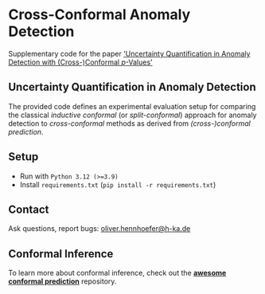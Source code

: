 # Cross-Conformal Anomaly Detection
Supplementary code for the paper ['Uncertainty Quantification in Anomaly Detection with (Cross-)Conformal *p*-Values'](https://arxiv.org/pdf/2402.16388.pdf)

## Uncertainty Quantification in Anomaly Detection
The provided code defines an experimental evaluation setup for comparing the classical *inductive conformal* (or *split-conformal*) approach for anomaly detection to *cross-conformal* methods as derived from *(cross-)conformal prediction*.

## Setup
- Run with `Python 3.12 (>=3.9)`
- Install `requirements.txt` (`pip install -r requirements.txt`)

## Contact
Ask questions, report bugs: oliver.hennhoefer@h-ka.de

## Conformal Inference
To learn more about conformal inference, check out the [**awesome conformal prediction**](https://github.com/valeman/awesome-conformal-prediction) repository.
